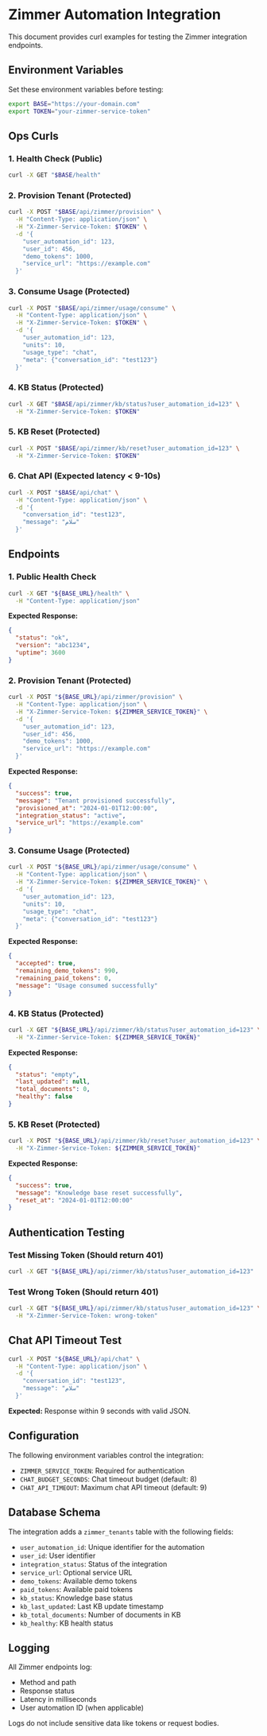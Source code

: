 # Zimmer Automation Integration

This document provides curl examples for testing the Zimmer integration endpoints.

## Environment Variables

Set these environment variables before testing:

```bash
export BASE="https://your-domain.com"
export TOKEN="your-zimmer-service-token"
```

## Ops Curls

### 1. Health Check (Public)

```bash
curl -X GET "$BASE/health"
```

### 2. Provision Tenant (Protected)

```bash
curl -X POST "$BASE/api/zimmer/provision" \
  -H "Content-Type: application/json" \
  -H "X-Zimmer-Service-Token: $TOKEN" \
  -d '{
    "user_automation_id": 123,
    "user_id": 456,
    "demo_tokens": 1000,
    "service_url": "https://example.com"
  }'
```

### 3. Consume Usage (Protected)

```bash
curl -X POST "$BASE/api/zimmer/usage/consume" \
  -H "Content-Type: application/json" \
  -H "X-Zimmer-Service-Token: $TOKEN" \
  -d '{
    "user_automation_id": 123,
    "units": 10,
    "usage_type": "chat",
    "meta": {"conversation_id": "test123"}
  }'
```

### 4. KB Status (Protected)

```bash
curl -X GET "$BASE/api/zimmer/kb/status?user_automation_id=123" \
  -H "X-Zimmer-Service-Token: $TOKEN"
```

### 5. KB Reset (Protected)

```bash
curl -X POST "$BASE/api/zimmer/kb/reset?user_automation_id=123" \
  -H "X-Zimmer-Service-Token: $TOKEN"
```

### 6. Chat API (Expected latency < 9-10s)

```bash
curl -X POST "$BASE/api/chat" \
  -H "Content-Type: application/json" \
  -d '{
    "conversation_id": "test123",
    "message": "سلام"
  }'
```

## Endpoints

### 1. Public Health Check

```bash
curl -X GET "${BASE_URL}/health" \
  -H "Content-Type: application/json"
```

**Expected Response:**
```json
{
  "status": "ok",
  "version": "abc1234",
  "uptime": 3600
}
```

### 2. Provision Tenant (Protected)

```bash
curl -X POST "${BASE_URL}/api/zimmer/provision" \
  -H "Content-Type: application/json" \
  -H "X-Zimmer-Service-Token: ${ZIMMER_SERVICE_TOKEN}" \
  -d '{
    "user_automation_id": 123,
    "user_id": 456,
    "demo_tokens": 1000,
    "service_url": "https://example.com"
  }'
```

**Expected Response:**
```json
{
  "success": true,
  "message": "Tenant provisioned successfully",
  "provisioned_at": "2024-01-01T12:00:00",
  "integration_status": "active",
  "service_url": "https://example.com"
}
```

### 3. Consume Usage (Protected)

```bash
curl -X POST "${BASE_URL}/api/zimmer/usage/consume" \
  -H "Content-Type: application/json" \
  -H "X-Zimmer-Service-Token: ${ZIMMER_SERVICE_TOKEN}" \
  -d '{
    "user_automation_id": 123,
    "units": 10,
    "usage_type": "chat",
    "meta": {"conversation_id": "test123"}
  }'
```

**Expected Response:**
```json
{
  "accepted": true,
  "remaining_demo_tokens": 990,
  "remaining_paid_tokens": 0,
  "message": "Usage consumed successfully"
}
```

### 4. KB Status (Protected)

```bash
curl -X GET "${BASE_URL}/api/zimmer/kb/status?user_automation_id=123" \
  -H "X-Zimmer-Service-Token: ${ZIMMER_SERVICE_TOKEN}"
```

**Expected Response:**
```json
{
  "status": "empty",
  "last_updated": null,
  "total_documents": 0,
  "healthy": false
}
```

### 5. KB Reset (Protected)

```bash
curl -X POST "${BASE_URL}/api/zimmer/kb/reset?user_automation_id=123" \
  -H "X-Zimmer-Service-Token: ${ZIMMER_SERVICE_TOKEN}"
```

**Expected Response:**
```json
{
  "success": true,
  "message": "Knowledge base reset successfully",
  "reset_at": "2024-01-01T12:00:00"
}
```

## Authentication Testing

### Test Missing Token (Should return 401)

```bash
curl -X GET "${BASE_URL}/api/zimmer/kb/status?user_automation_id=123"
```

### Test Wrong Token (Should return 401)

```bash
curl -X GET "${BASE_URL}/api/zimmer/kb/status?user_automation_id=123" \
  -H "X-Zimmer-Service-Token: wrong-token"
```

## Chat API Timeout Test

```bash
curl -X POST "${BASE_URL}/api/chat" \
  -H "Content-Type: application/json" \
  -d '{
    "conversation_id": "test123",
    "message": "سلام"
  }'
```

**Expected:** Response within 9 seconds with valid JSON.

## Configuration

The following environment variables control the integration:

- `ZIMMER_SERVICE_TOKEN`: Required for authentication
- `CHAT_BUDGET_SECONDS`: Chat timeout budget (default: 8)
- `CHAT_API_TIMEOUT`: Maximum chat API timeout (default: 9)

## Database Schema

The integration adds a `zimmer_tenants` table with the following fields:

- `user_automation_id`: Unique identifier for the automation
- `user_id`: User identifier
- `integration_status`: Status of the integration
- `service_url`: Optional service URL
- `demo_tokens`: Available demo tokens
- `paid_tokens`: Available paid tokens
- `kb_status`: Knowledge base status
- `kb_last_updated`: Last KB update timestamp
- `kb_total_documents`: Number of documents in KB
- `kb_healthy`: KB health status

## Logging

All Zimmer endpoints log:
- Method and path
- Response status
- Latency in milliseconds
- User automation ID (when applicable)

Logs do not include sensitive data like tokens or request bodies.
